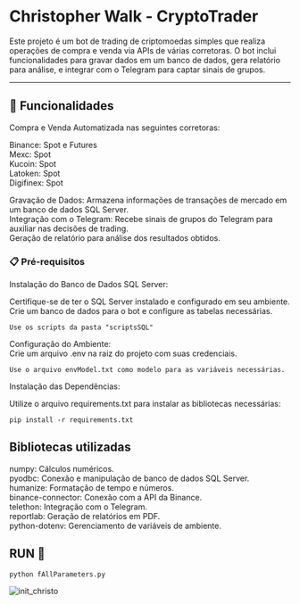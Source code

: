 # Christopher Walk - CryptoTrader

Este projeto é um bot de trading de criptomoedas simples que realiza operações de compra e venda via APIs de várias corretoras. O bot inclui funcionalidades para gravar dados em um banco de dados, gera relatório para análise, e integrar com o Telegram para captar sinais de grupos.    
___
## 📌 Funcionalidades
Compra e Venda Automatizada nas seguintes corretoras:

Binance: Spot e Futures   
Mexc: Spot  
Kucoin: Spot   
Latoken: Spot   
Digifinex: Spot    

Gravação de Dados: Armazena informações de transações de mercado em um banco de dados SQL Server.     
Integração com o Telegram: Recebe sinais de grupos do Telegram para auxiliar nas decisões de trading.   
Geração de relatório para análise dos resultados obtidos.   

### 📋 Pré-requisitos

Instalação do Banco de Dados SQL Server:

Certifique-se de ter o SQL Server instalado e configurado em seu ambiente.
Crie um banco de dados para o bot e configure as tabelas necessárias.   
```
Use os scripts da pasta "scriptsSQL"
```

Configuração do Ambiente:    
Crie um arquivo .env na raiz do projeto com suas credenciais.   
```
Use o arquivo envModel.txt como modelo para as variáveis necessárias.
```
Instalação das Dependências:

Utilize o arquivo requirements.txt para instalar as bibliotecas necessárias:
```
pip install -r requirements.txt
```

## Bibliotecas utilizadas      
numpy: Cálculos numéricos.    
pyodbc: Conexão e manipulação de banco de dados SQL Server.    
humanize: Formatação de tempo e números.    
binance-connector: Conexão com a API da Binance.    
telethon: Integração com o Telegram.    
reportlab: Geração de relatórios em PDF.    
python-dotenv: Gerenciamento de variáveis de ambiente.      

## RUN 🚀

```
python fAllParameters.py
```
![init_christo](https://github.com/user-attachments/assets/b82a52b9-1ca5-488f-9e3a-d7429de5b1f2)

